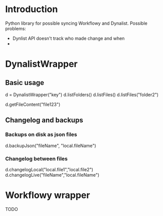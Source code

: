 # Introduction

Python library for possible syncing Workflowy and Dynalist.
Possible problems:
* Dynlist API doesn't track who made change and when
* 

# DynalistWrapper

## Basic usage
d = DynalistWrapper("key")
d.listFolders()
d.listFiles()
d.listFiles("folder2")

d.getFileContent("file123")

## Changelog and backups

### Backups on disk as json files

d.backupJson("fileName", "local.fileName")

### Changelog between files

d.changelogLocal("local.file1","local.file2")
d.changelogLive("fileName","local.fileName")

# Workflowy wrapper

TODO